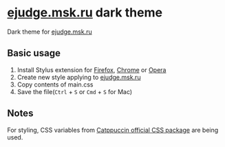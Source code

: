 # [ejudge.msk.ru](https://ejudge.msk.ru/) dark theme
Dark theme for [ejudge.msk.ru](https://ejudge.msk.ru/)
## Basic usage

1. Install Stylus extension for [Firefox](https://addons.mozilla.org/en-US/firefox/addon/styl-us/), [Chrome](https://chrome.google.com/webstore/detail/stylus/clngdbkpkpeebahjckkjfobafhncgmne) or [Opera](https://addons.opera.com/en-gb/extensions/details/stylus/)
2. Create new style applying to [ejudge.msk.ru](https://ejudge.msk.ru/)
3. Copy contents of main.css
4. Save the file(`Ctrl` + `S` or `Cmd` + `S` for Mac)

## Notes

For styling, CSS variables from [Catppuccin official CSS package](https://unpkg.com/@catppuccin/palette@0.1.4/css/catppuccin.css) are being used.
